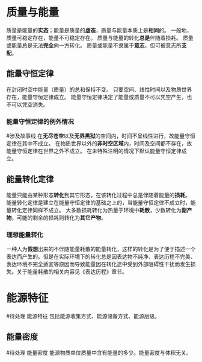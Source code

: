 # 质量与能量
质量是能量的**实态**；能量是质量的**虚态**，质量与能量本质上是**相同**的。
一般地，质量可稳定存在，能量不可稳定存在。
质量与能量的转化**总是**伴随着损耗。
质量或能量总是无法**完全**向一方转化。
质量或能量不隶属于**意志**，但可被意志所**支配**。
## 能量守恒定律
在封闭时空中能量（质量）的总和保持不变。
只要空间、线性时间以及物质世界存在，能量守恒定律成立。
能量守恒定律决定了能量或质量不可以凭空产生，也不可以凭空消失。
### 能量守恒定律的例外情况
#涉及故事线 在**无尽苍空**以及**无界黑狱**的空间内，时间不呈线性进行，故能量守恒定律在其中不成立。
在物质世界以外的**非时空区域**内，时间及空间都不存在，故能量守恒定律在世界之外不成立。
在未特殊注明的情况下默认能量守恒定律成立。
## 能量转化定律
能量只能由某种形态**转化**到其它形态，在该转化过程中总是伴随着能量的**损耗**。
能量转化定律是建立在能量守恒定律的基础之上的，当能量守恒定律不成立时，能量转化定律同样不成立。
大多数损耗转化为热量于环境中**耗散**，少数转化为**副产物**，可能的剩余的损耗则转化为**其它产物**。
### 理想能量转化
一种人为**假想**出来的不伴随能量耗散的能量转化，这样的转化是为了便于描述一个表达而产生的。但是在实际环境下的转化总是因表达物不纯净、表达历程不完美、表达环境不完全适宜等原因而导致能量因在转化途中受到外部阻碍性干扰而发生损失。关于能量耗散的相关内容见《表达历程》章节。
# 能源特征
#待处理 能源特征
包括能源收集方式、能源储备方式、能源层级。
## 能量密度
#待处理 能量密度
能源物质单位质量中含有能量的多少。能量密度与体积无关。
